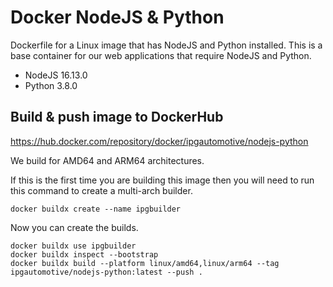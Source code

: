 # Docker NodeJS & Python

Dockerfile for a Linux image that has NodeJS and Python installed. This is a base container for our web applications that require NodeJS and Python.

- NodeJS 16.13.0
- Python 3.8.0

## Build & push image to DockerHub

https://hub.docker.com/repository/docker/ipgautomotive/nodejs-python

We build for AMD64 and ARM64 architectures.

If this is the first time you are building this image then you will need to run this command to create a multi-arch builder.

```
docker buildx create --name ipgbuilder
```

Now you can create the builds.

```
docker buildx use ipgbuilder
docker buildx inspect --bootstrap
docker buildx build --platform linux/amd64,linux/arm64 --tag ipgautomotive/nodejs-python:latest --push .
```
